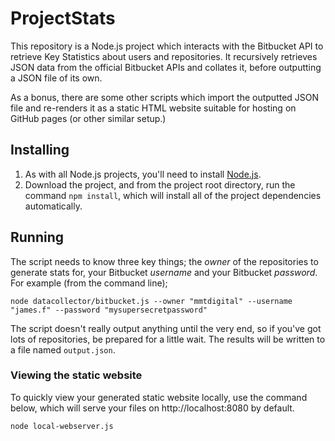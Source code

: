 # ProjectStats
This repository is a Node.js project which interacts with the Bitbucket API to retrieve Key Statistics about users and repositories. It recursively retrieves JSON data from the official Bitbucket APIs and collates it, before outputting a JSON file of its own.

As a bonus, there are some other scripts which import the outputted JSON file and re-renders it as a static HTML website suitable for hosting on GitHub pages (or other similar setup.)

## Installing
1. As with all Node.js projects, you'll need to install [Node.js](https://nodejs.org/en/).
2. Download the project, and from the project root directory, run the command `npm install`, which will install all of the project dependencies automatically.

## Running
The script needs to know three key things; the *owner* of the repositories to generate stats for, your Bitbucket *username* and your Bitbucket *password*. For example (from the command line);

```node datacollector/bitbucket.js --owner "mmtdigital" --username "james.f" --password "mysupersecretpassword"```

The script doesn't really output anything until the very end, so if you've got lots of repositories, be prepared for a little wait.  The results will be written to a file named `output.json`.

### Viewing the static website
To quickly view your generated static website locally, use the command below, which will serve your files on http://localhost:8080 by default.

```node local-webserver.js```
